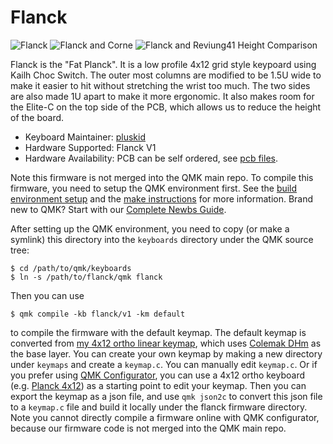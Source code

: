 # Flanck

![Flanck](https://user-images.githubusercontent.com/3542/97387739-d358bf80-1893-11eb-99b9-f6d4b9965780.JPG)
![Flanck and Corne](https://user-images.githubusercontent.com/3542/97387844-013e0400-1894-11eb-8e51-198a5168ffaf.JPG)
![Flanck and Reviung41 Height Comparison](https://user-images.githubusercontent.com/3542/97387768-e2d80880-1893-11eb-985a-2822bd54e030.JPG)

Flanck is the "Fat Planck". It is a low profile 4x12 grid style keypoard using Kailh Choc Switch. The outer most columns are modified to be 1.5U wide to make it easier to hit without stretching the wrist too much. The two sides are also made 1U apart to make it more ergonomic. It also makes room for the Elite-C on the top side of the PCB, which allows us to reduce the height of the board.

* Keyboard Maintainer: [pluskid](https://pluskid.org)
* Hardware Supported: Flanck V1
* Hardware Availability: PCB can be self ordered, see [pcb files](https://github.com/pluskid/keyboards/tree/main/flanck).

Note this firmware is not merged into the QMK main repo. To compile this firmware, you need to setup the QMK environment first.
See the [build environment setup](https://docs.qmk.fm/#/getting_started_build_tools) and the [make instructions](https://docs.qmk.fm/#/getting_started_make_guide) 
for more information. Brand new to QMK? Start with our [Complete Newbs Guide](https://docs.qmk.fm/#/newbs).

After setting up the QMK environment, you need to copy (or make a symlink) this directory into the `keyboards` directory under the QMK source tree:

```
$ cd /path/to/qmk/keyboards
$ ln -s /path/to/flanck/qmk flanck
```

Then
you can use

```
$ qmk compile -kb flanck/v1 -km default
```

to compile the firmware with the default keymap. The default keymap is converted from [my 4x12 ortho linear keymap](ortho-keymap/),
which uses [Colemak DHm](https://colemakmods.github.io/mod-dh/keyboards.html) as the base layer. You can create your own keymap 
by making a new directory under `keymaps` and create a `keymap.c`. You can manually edit `keymap.c`. Or if you prefer using
[QMK Configurator](https://config.qmk.fm/#/planck/rev6/LAYOUT_ortho_4x12), you can use a 4x12 ortho keyboard
(e.g. [Planck 4x12](https://config.qmk.fm/#/planck/rev6/LAYOUT_ortho_4x12)) as a starting point to edit your keymap. Then
you can export the keymap as a json file, and use `qmk json2c` to convert this json file to a `keymap.c` file and build it 
locally under the flanck firmware directory. Note you cannot directly compile a firmware online with QMK configurator, because
our firmware code is not merged into the QMK main repo.
